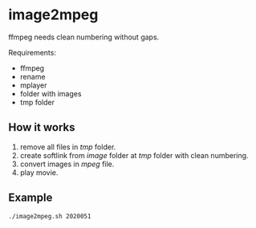 # image2mpeg

ffmpeg needs clean numbering without gaps.

Requirements:

- ffmpeg
- rename
- mplayer
- folder with images
- tmp folder

## How it works

1. remove all files in _tmp_ folder.
2. create softlink from _image_ folder at _tmp_ folder with clean numbering.
3. convert images in _mpeg_ file.
4. play movie.  


## Example

```bash
./image2mpeg.sh 2020051
```



  
